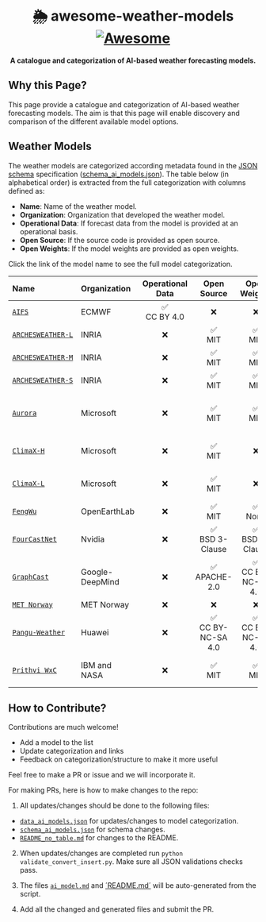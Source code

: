 <h1 align="center">
    🌦️ awesome-weather-models
    <br>
    <a href="https://github.com/sindresorhus/awesome">
        <img src="https://cdn.rawgit.com/sindresorhus/awesome/d7305f38d29fed78fa85652e3a63e154dd8e8829/media/badge.svg" alt="Awesome">
    </a>
</h1>

<p align="center">
    <strong>A catalogue and categorization of AI-based weather forecasting models. 
   </strong>
</p>

## Why this Page?
This page provide a catalogue and categorization of AI-based weather forecasting models. The aim is that this page will enable discovery and comparison of the different available model options. 

## Weather Models
The weather models are categorized according metadata found in the [JSON schema](https://json-schema.org/) specification ([schema_ai_models.json](https://github.com/rebase-energy/awesome-weather-models/blob/main/schema_ai_models.json)). The table below (in alphabetical order) is extracted from the full categorization with columns defined as: 

* **Name**: Name of the weather model. 
* **Organization**: Organization that developed the weather model. 
* **Operational Data**: If forecast data from the model is provided at an operational basis.
* **Open Source**: If the source code is provided as open source. 
* **Open Weights**: If the model weights are provided as open weights. 

Click the link of the model name to see the full model categorization. 

| Name | Organization | Operational Data | Open Source | Open Weights | Links |
| :--- | :--- | :---: | :---: | :---: | :---: |
|[`AIFS`](https://github.com/rebase-energy/awesome-weather-models/blob/main/data_ai_models.json#L2-L28)|ECMWF|✅ <br> CC BY 4.0|❌|❌|[[paper]](https://arxiv.org/abs/2406.01465), [[access]](https://www.ecmwf.int/en/forecasts/dataset/aifs-machine-learning-data)|
|[`ARCHESWEATHER‑L`](https://github.com/rebase-energy/awesome-weather-models/blob/main/data_ai_models.json#L29-L56)|INRIA|❌|✅ <br> MIT|✅ <br> MIT|[[code]](https://github.com/gcouairon/ArchesWeather), [[paper]](https://arxiv.org/abs/2405.14527)|
|[`ARCHESWEATHER‑M`](https://github.com/rebase-energy/awesome-weather-models/blob/main/data_ai_models.json#L57-L84)|INRIA|❌|✅ <br> MIT|✅ <br> MIT|[[code]](https://github.com/gcouairon/ArchesWeather), [[paper]](https://arxiv.org/abs/2405.14527)|
|[`ARCHESWEATHER‑S`](https://github.com/rebase-energy/awesome-weather-models/blob/main/data_ai_models.json#L85-L112)|INRIA|❌|✅ <br> MIT|✅ <br> MIT|[[code]](https://github.com/gcouairon/ArchesWeather), [[paper]](https://arxiv.org/abs/2405.14527)|
|[`Aurora`](https://github.com/rebase-energy/awesome-weather-models/blob/main/data_ai_models.json#L113-L142)|Microsoft|❌|✅ <br> MIT|✅ <br> MIT|[[code]](https://github.com/microsoft/aurora), [[paper]](https://arxiv.org/abs/2405.13063), [[docs]](https://microsoft.github.io/aurora/intro.html), [[pypi]](https://pypi.org/project/microsoft-aurora/)|
|[`ClimaX‑H`](https://github.com/rebase-energy/awesome-weather-models/blob/main/data_ai_models.json#L143-L170)|Microsoft|❌|✅ <br> MIT|❌|[[code]](https://github.com/microsoft/ClimaX), [[paper]](https://arxiv.org/abs/2301.10343), [[docs]](https://microsoft.github.io/climax/intro.html)|
|[`ClimaX‑L`](https://github.com/rebase-energy/awesome-weather-models/blob/main/data_ai_models.json#L171-L198)|Microsoft|❌|✅ <br> MIT|❌|[[code]](https://github.com/microsoft/ClimaX), [[paper]](https://arxiv.org/abs/2301.10343), [[docs]](https://microsoft.github.io/climax/intro.html)|
|[`FengWu`](https://github.com/rebase-energy/awesome-weather-models/blob/main/data_ai_models.json#L199-L226)|OpenEarthLab|❌|✅ <br> MIT|✅ <br> None|[[code]](https://github.com/OpenEarthLab/FengWu), [[paper]](https://arxiv.org/abs/2304.02948)|
|[`FourCastNet`](https://github.com/rebase-energy/awesome-weather-models/blob/main/data_ai_models.json#L227-L254)|Nvidia|❌|✅ <br> BSD 3-Clause|✅ <br> BSD 3-Clause|[[code]](https://github.com/NVlabs/FourCastNet), [[paper]](https://arxiv.org/abs/2202.11214)|
|[`GraphCast`](https://github.com/rebase-energy/awesome-weather-models/blob/main/data_ai_models.json#L255-L283)|Google-DeepMind|❌|✅ <br> APACHE-2.0|✅ <br> CC BY-NC-SA 4.0|[[code]](https://github.com/deepmind/graphcast), [[paper]](https://arxiv.org/abs/2212.12794), [[blog]](https://deepmind.google/discover/blog/graphcast-ai-model-for-faster-and-more-accurate-global-weather-forecasting/)|
|[`MET Norway`](https://github.com/rebase-energy/awesome-weather-models/blob/main/data_ai_models.json#L284-L308)|MET Norway|❌|❌|❌|[[paper]](https://arxiv.org/abs/2409.02891)|
|[`Pangu‑Weather`](https://github.com/rebase-energy/awesome-weather-models/blob/main/data_ai_models.json#L309-L336)|Huawei|❌|✅ <br> CC BY-NC-SA 4.0|✅ <br> CC BY-NC-SA 4.0|[[code]](https://github.com/198808xc/Pangu-Weather), [[paper]](https://arxiv.org/abs/2211.02556)|
|[`Prithvi WxC`](https://github.com/rebase-energy/awesome-weather-models/blob/main/data_ai_models.json#L337-L365)|IBM and NASA|❌|✅ <br> MIT|✅ <br> MIT|[[code]](https://github.com/NASA-IMPACT/Prithvi-WxC), [[paper]](https://arxiv.org/abs/2409.13598), [[weights]](https://huggingface.co/Prithvi-WxC)|

## How to Contribute? 
Contributions are much welcome! 

* Add a model to the list
* Update categorization and links
* Feedback on categorization/structure to make it more useful

Feel free to make a PR or issue and we will incorporate it. 

For making PRs, here is how to make changes to the repo: 

1) All updates/changes should be done to the following files: 
* [`data_ai_models.json`](https://github.com/rebase-energy/awesome-weather-models/blob/main/data_ai_models.json) for updates/changes to model categorization.
* [`schema_ai_models.json`](https://github.com/rebase-energy/awesome-weather-models/blob/main/schema_ai_models.json) for schema changes.
* [`README_no_table.md`](https://github.com/rebase-energy/awesome-weather-models/blob/main/README_no_table.md) for changes to the README. 

2) When updates/changes are completed run `python validate_convert_insert.py`. Make sure all JSON validations checks pass. 

3) The files [`ai_model.md`](https://github.com/rebase-energy/awesome-weather-models/blob/main/ai_models.md) and [´README.md´](https://github.com/rebase-energy/awesome-weather-models/blob/main/README.md) will be auto-generated from the script. 

4) Add all the changed and generated files and submit the PR. 